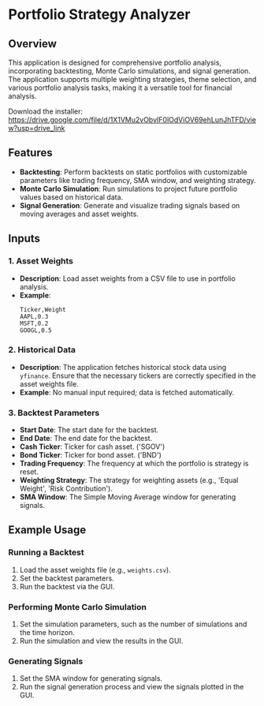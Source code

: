 # Portfolio Strategy Analyzer

## Overview

This application is designed for comprehensive portfolio analysis, incorporating backtesting, Monte Carlo simulations, and signal generation. The application supports multiple weighting strategies, theme selection, and various portfolio analysis tasks, making it a versatile tool for financial analysis.

Download the installer:
https://drive.google.com/file/d/1X1VMu2vObvIF0lOdViOV69ehLunJhTFD/view?usp=drive_link

## Features

- **Backtesting**: Perform backtests on static portfolios with customizable parameters like trading frequency, SMA window, and weighting strategy.
- **Monte Carlo Simulation**: Run simulations to project future portfolio values based on historical data.
- **Signal Generation**: Generate and visualize trading signals based on moving averages and asset weights.

## Inputs

### 1. **Asset Weights**
   - **Description**: Load asset weights from a CSV file to use in portfolio analysis.
   - **Example**: 
     ```
     Ticker,Weight
     AAPL,0.3
     MSFT,0.2
     GOOGL,0.5
     ```

### 2. **Historical Data**
   - **Description**: The application fetches historical stock data using `yfinance`. Ensure that the necessary tickers are correctly specified in the asset weights file.
   - **Example**: No manual input required; data is fetched automatically.

### 3. **Backtest Parameters**
   - **Start Date**: The start date for the backtest.
   - **End Date**: The end date for the backtest.
   - **Cash Ticker**: Ticker for cash asset. ('SGOV')
   - **Bond Ticker**: Ticker for bond asset. ('BND')
   - **Trading Frequency**: The frequency at which the portfolio is strategy is reset.
   - **Weighting Strategy**: The strategy for weighting assets (e.g., 'Equal Weight', 'Risk Contribution').
   - **SMA Window**: The Simple Moving Average window for generating signals.

## Example Usage

### Running a Backtest

1. Load the asset weights file (e.g., `weights.csv`).
2. Set the backtest parameters.
3. Run the backtest via the GUI.

### Performing Monte Carlo Simulation

1. Set the simulation parameters, such as the number of simulations and the time horizon.
2. Run the simulation and view the results in the GUI.

### Generating Signals

1. Set the SMA window for generating signals.
2. Run the signal generation process and view the signals plotted in the GUI.
